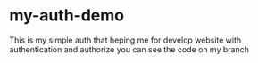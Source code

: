# my-auth-demo

This is my simple auth that heping me for develop website with authentication and authorize you can see the code on my branch
